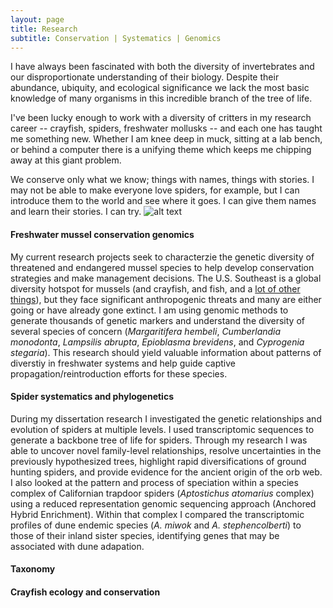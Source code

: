 ```yaml
---
layout: page
title: Research
subtitle: Conservation | Systematics | Genomics
---
```


I have always been fascinated with both the diversity of invertebrates and our disproportionate understanding of their biology.  Despite their abundance, ubiquity, and ecological significance we lack the most basic knowledge of many organisms in this incredible branch of the tree of life. 

I've been lucky enough to work with a diversity of critters in my research career -- crayfish, spiders, freshwater mollusks -- and each one has taught me something new. Whether I am knee deep in muck, sitting at a lab bench, or behind a computer there is a unifying theme which keeps me chipping away at this giant problem. 

We conserve only what we know; things with names, things with stories. I may not be able to make everyone love spiders, for example, but I can introduce them to the world and see where it goes. I can give them names and learn their stories. I can try.
![alt text]("/img/Adult_female_Cardinal_Jumper_(Phidippus_cardinalis)_by_Thomas_Shahan" "How could you not love this face?? *Phiddipus cardinalis* female")


#### Freshwater mussel conservation genomics

My current research projects seek to characterzie the genetic diversity of threatened and endangered mussel species to help develop conservation strategies and make management decisions. The U.S. Southeast is a global diversity hotspot for mussels (and crayfish, and fish, and a <a href="https://www.cepf.net/our-work/biodiversity-hotspots/north-american-coastal-plain/species"> lot of other things</a>), but they face significant anthropogenic threats and many are either going or have already gone extinct. I am using genomic methods to generate thousands of genetic markers and understand the diversity of several species of concern (*Margaritifera hembeli*, *Cumberlandia monodonta*, *Lampsilis abrupta*, *Epioblasma brevidens*, and *Cyprogenia stegaria*). This research should yield valuable information about patterns of diverstiy in freshwater systems and help guide captive propagation/reintroduction efforts for these species.

#### Spider systematics and phylogenetics

During my dissertation research I investigated the genetic relationships and evolution of spiders at multiple levels.  I used transcriptomic sequences to generate a backbone tree of life for spiders. Through my research I was able to uncover novel family-level relationships, resolve uncertainties in the previously hypothesized trees, highlight rapid diversifications of ground hunting spiders, and provide evidence for the ancient origin of the orb web. I also looked at the pattern and process of speciation within a species complex of Californian trapdoor spiders (*Aptostichus atomarius* complex) using a reduced representation genomic sequencing approach (Anchored Hybrid Enrichment). Within that complex I compared the transcriptomic profiles of dune endemic species (*A. miwok* and *A. stephencolberti*) to those of their inland sister species, identifying genes that may be associated with dune adapation.

#### Taxonomy


#### Crayfish ecology and conservation

